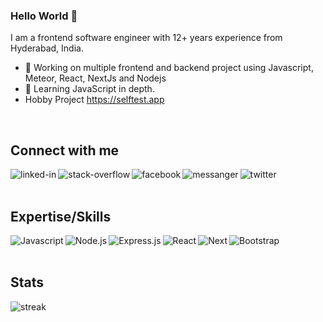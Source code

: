 ### Hello World 👋
I am a frontend software engineer with 12+ years experience from Hyderabad, India.
- 🔭 Working on multiple frontend and backend project using Javascript, Meteor, React, NextJs and Nodejs
- 🌱 Learning JavaScript in depth.
- Hobby Project https://selftest.app
<br>





## Connect with me

[<img align="left" alt="linked-in" src="https://img.shields.io/badge/linkedin-%230077B5.svg?&style=for-the-badge&logo=linkedin&logoColor=white" />](https://www.linkedin.com/in/akm85/)
[<img align="left" alt="stack-overflow" src="https://img.shields.io/badge/stack%20overflow-FE7A16?logo=stack-overflow&logoColor=white&style=for-the-badge" />](https://stackoverflow.com/users/1892726/abhishek-maurya)
[<img align="left" alt="facebook" src="https://img.shields.io/badge/facebook-%231877F2.svg?&style=for-the-badge&logo=facebook&logoColor=white" />](https://www.facebook.com/abhishek.k.maurya)
[<img align="left" alt="messanger" src="https://img.shields.io/badge/Messenger-00B2FF?style=for-the-badge&logo=messenger&logoColor=white">](https://www.messenger.com/t/abhishek.k.maurya) 
[<img align="left" alt="twitter" src="https://img.shields.io/badge/twitter-%231DA1F2.svg?&style=for-the-badge&logo=twitter&logoColor=white" />](https://twitter.com/xpressabhi)
<br>
<br>





## Expertise/Skills

<img align="left" alt="Javascript" src="https://img.shields.io/badge/JavaScript-F7DF1E?style=for-the-badge&logo=javascript&logoColor=black" />
<img align="left" alt="Node.js" src="https://img.shields.io/badge/Node.js-339933?style=for-the-badge&logo=nodedotjs&logoColor=white" />
<img align="left" alt="Express.js" src="https://img.shields.io/badge/Express.js-000000?style=for-the-badge&logo=express&logoColor=white" />
<img align="left" alt="React" src="https://img.shields.io/badge/React-20232A?style=for-the-badge&logo=react&logoColor=61DAFB" />
<img align="left" alt="Next" src="https://img.shields.io/badge/Next-black?style=for-the-badge&logo=next.js&logoColor=white" />
<img align="left" alt="Bootstrap" src="https://img.shields.io/badge/Bootstrap-563D7C?style=for-the-badge&logo=bootstrap&logoColor=white" />


<br> <br>



## Stats

<img align="left" alt="streak" src="http://github-readme-streak-stats.herokuapp.com?user=xpressabhi&theme=dark" />         
